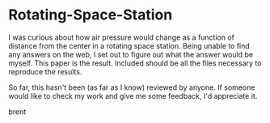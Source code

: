 # Rotating-Space-Station
I was curious about how air pressure would change as a function of distance from the center in a rotating space
station.  Being unable to find any answers on the web, I set out to figure out what the answer would be myself.  This
paper is the result.  Included should be all the files necessary to reproduce the results.

So far, this hasn't been (as far as I know) reviewed by anyone.  If someone would like to check my work and give me
some feedback, I'd appreciate it.

brent

